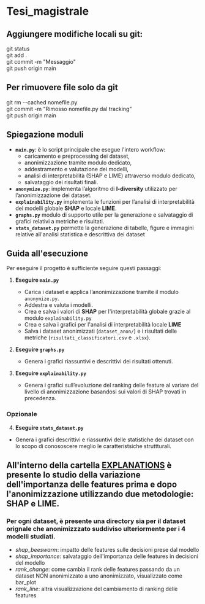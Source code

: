 # Tesi_magistrale

## Aggiungere modifiche locali su git:  
git status  
git add .  
git commit -m "Messaggio"  
git push origin main  

## Per rimuovere file solo da git  
 git rm --cached nomefile.py   
git commit -m "Rimosso nomefile.py dal tracking"  
git push origin main  

## Spiegazione moduli
- **`main.py`**: è lo script principale che esegue l'intero workflow:
  - caricamento e preprocessing dei dataset,  
  - anonimizzazione tramite modulo dedicato,  
  - addestramento e valutazione dei modelli,  
  - analisi di interpretabilità (SHAP e LIME) attraverso modulo dedicato,  
  - salvataggio dei risultati finali. 
- **`anonymize.py`**: implementa l’algoritmo di **l-diversity** utilizzato per l’anonimizzazione dei dataset.  
- **`explainability.py`** implementa le funzioni per l’analisi di interpretabilità dei modelli globale **SHAP** e locale  **LIME**.
- **`graphs.py`**  modulo di supporto utile per la generazione e salvataggio di grafici relativi a metriche e risultati.
- **`stats_dataset.py`** permette la generazione di tabelle, figure e immagini relative all'analisi statistica e descrittiva dei dataset


## Guida all'esecuzione

Per eseguire il progetto è sufficiente seguire questi passaggi:

1. **Eseguire `main.py`**  
   - Carica i dataset e applica l’anonimizzazione tramite il modulo `anonymize.py`.  
   - Addestra e valuta i modelli.
   - Crea e salva i valori di **SHAP** per l'interpretabilità globale grazie al modulo `explainability.py`
   - Crea e salva i grafici per l'analisi di interpretabilità locale **LIME**
   - Salva i dataset anonimizzati (`dataset_anon/`) e i risultati delle metriche (`risultati_classificatori.csv` e `.xlsx`).  

2. **Eseguire `graphs.py`**  
   - Genera i grafici riassuntivi e descrittivi dei risultati ottenuti.  

3. **Eseguire `explainability.py`**   
   - Genera i grafici sull’evoluzione del ranking delle feature al variare del livello di anonimizzazione basandosi sui valori di SHAP trovati in precedenza.  

### Opzionale

4. **Eseguire `stats_dataset.py`**
  - Genera i grafici descrittivi e riassuntivi delle statistiche dei dataset con lo scopo di conososcere meglio le caratteristsiche struttturali.
   


## All'interno della cartella [EXPLANATIONS](https://github.com/lucacena/Progetto_tesi/tree/main/explanations) è presente lo studio della variazione dell'importanza delle features prima e dopo l'anonimizzazione utilizzando due metodologie: SHAP e LIME.
### Per ogni dataset, è presente una directory sia per il dataset orignale che anonimizzzato suddiviso ulteriormente per i 4 modelli studiati.
- *shap_beeswarm*: impatto delle features sulle decisioni prese dal modello
- *shap_importance*: salvataggio dell'importanza delle features in decisioni del modello 
- *rank_change*: come cambia il rank delle features passando da un dataset NON anonimizzato a uno anonimizzato, visualizzato come bar_plot
- *rank_line*: altra visualizzazione del cambiamento di ranking delle features 
